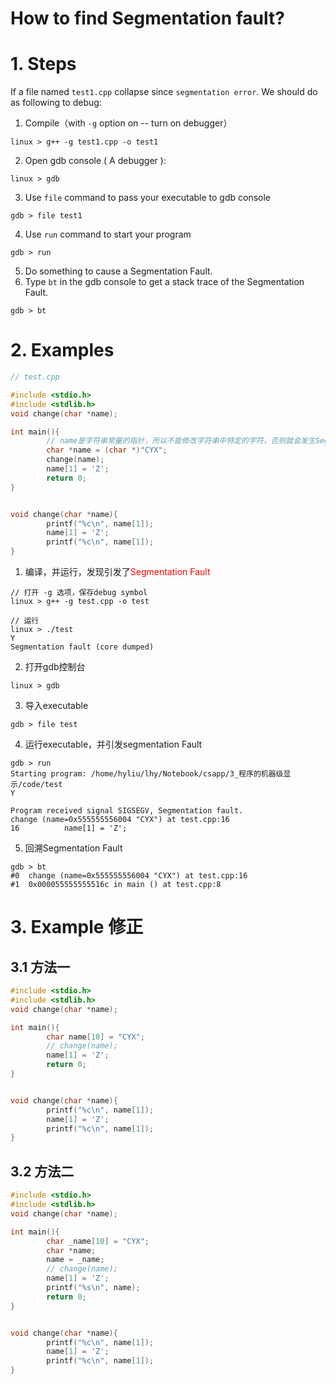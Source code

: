 # How to find Segmentation fault?
# 1. Steps
If a file named `test1.cpp` collapse since `segmentation error`. We should do as following to debug:
1. Compile（with `-g` option on -- turn on debugger）
```shell
linux > g++ -g test1.cpp -o test1
```
2. Open gdb console ( A debugger ): 
```shell
linux > gdb
```
3. Use `file` command to pass your executable to gdb console
```shell
gdb > file test1
```
4. Use `run` command to start your program
```shell
gdb > run
```
5. Do something to cause a Segmentation Fault.
6. Type `bt` in the gdb console to get a stack trace of the Segmentation Fault.
```shell
gdb > bt
```



# 2. Examples
```c++
// test.cpp 

#include <stdio.h>
#include <stdlib.h>
void change(char *name);

int main(){
        // name是字符串常量的指针，所以不能修改字符串中特定的字符，否则就会发生Segmentation Fault
        char *name = (char *)"CYX";
        change(name);
        name[1] = 'Z';
        return 0;
}


void change(char *name){
        printf("%c\n", name[1]);
        name[1] = 'Z';
        printf("%c\n", name[1]);
}
```
1. 编译，并运行，发现引发了<font color="red">Segmentation Fault</font>
```g++
// 打开 -g 选项，保存debug symbol
linux > g++ -g test.cpp -o test

// 运行
linux > ./test
Y
Segmentation fault (core dumped)
```

2. 打开gdb控制台
```shell
linux > gdb
```

3. 导入executable
```shell
gdb > file test
```

4. 运行executable，并引发segmentation Fault
```shell
gdb > run 
Starting program: /home/hyliu/lhy/Notebook/csapp/3_程序的机器级显示/code/test 
Y

Program received signal SIGSEGV, Segmentation fault.
change (name=0x555555556004 "CYX") at test.cpp:16
16	        name[1] = 'Z';
```

5. 回溯Segmentation Fault
```shell
gdb > bt
#0  change (name=0x555555556004 "CYX") at test.cpp:16
#1  0x000055555555516c in main () at test.cpp:8
```




# 3. Example 修正
## 3.1 方法一
```c++
#include <stdio.h>
#include <stdlib.h>
void change(char *name);

int main(){
        char name[10] = "CYX";
        // change(name);
        name[1] = 'Z';
        return 0;
}


void change(char *name){
        printf("%c\n", name[1]);
        name[1] = 'Z';
        printf("%c\n", name[1]);
}
```
## 3.2 方法二
```c++
#include <stdio.h>
#include <stdlib.h>
void change(char *name);

int main(){
        char _name[10] = "CYX";
        char *name;
        name = _name;
        // change(name);
        name[1] = 'Z';
        printf("%s\n", name);
        return 0;
}


void change(char *name){
        printf("%c\n", name[1]);
        name[1] = 'Z';
        printf("%c\n", name[1]);
}

```